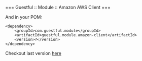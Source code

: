 === Guestful :: Module :: Amazon AWS Client ===

And in your POM:

```
<dependency>
    <groupId>com.guestful.module</groupId>
    <artifactId>guestful.module.amazon-client</artifactId>
    <version>?</version>
</dependency>
```

Checkout last version [here](https://bintray.com/guestful/maven/guestful.module.amazon-client/view/files/com/guestful/guestful.module.amazon-client)

